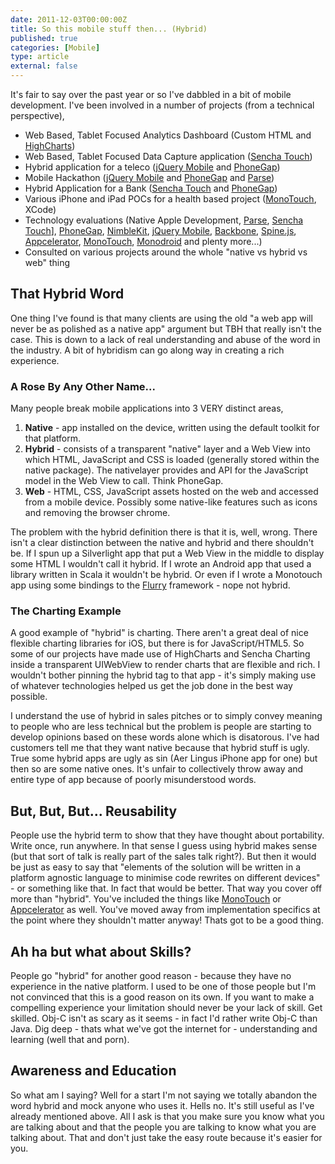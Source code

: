 ```yaml
---
date: 2011-12-03T00:00:00Z
title: So this mobile stuff then... (Hybrid)
published: true
categories: [Mobile]
type: article
external: false
---
```

It's fair to say over the past year or so I've dabbled in a bit of mobile development.  I've been involved in a number of  projects (from a technical perspective),

- Web Based, Tablet Focused Analytics Dashboard (Custom HTML and [HighCharts](http://www.highcharts.com/))
- Web Based, Tablet Focused Data Capture application ([Sencha Touch](http://www.sencha.com/products/touch))
- Hybrid application for a teleco ([jQuery Mobile](http://jquerymobile.com) and [PhoneGap](http://phonegap.com))
- Mobile Hackathon ([jQuery Mobile](http://jquerymobile.com) and [PhoneGap](http://phonegap.com) and [Parse](http://parse.com))
- Hybrid Application for a Bank ([Sencha Touch](http://www.sencha.com/products/touch) and [PhoneGap](http://phonegap.com))
- Various iPhone and iPad POCs for a health based project ([MonoTouch](http://xamarin.com/monotouch), XCode)
- Technology evaluations (Native Apple Development, [Parse](http://parse.com), [Sencha Touch](http://www.sencha.com/products/touch)], [PhoneGap](http://phonegap.com), [NimbleKit](http://nimblekit.com/index.php), [jQuery Mobile](http://jquerymobile.com), [Backbone](http://backbonejs.org/), [Spine.js](http://spinejs.com), [Appcelerator](http://www.appcelerator.com/), [MonoTouch](http://xamarin.com/monotouch), [Monodroid](http://android.xamarin.com/) and plenty more...)
- Consulted on various projects around the whole "native vs hybrid vs web" thing

## That Hybrid Word

One thing I've found is that many clients are using the old "a web app will never be as polished as a native app" argument but TBH that really isn't the case.  This is down to a lack of real understanding and abuse of the word in the industry.  A bit of hybridism can go along way in creating a rich experience.

### A Rose By Any Other Name...

Many people break mobile applications into 3 VERY distinct areas,

1. __Native__ - app installed on the device, written using the default toolkit for that platform.
2. __Hybrid__ - consists of a transparent "native" layer and a Web View into which HTML, JavaScript and CSS is loaded (generally stored within the native package).  The nativelayer provides and API for the JavaScript model in the Web View to call.  Think PhoneGap.
3. __Web__ - HTML, CSS, JavaScript assets hosted on the web and accessed from a mobile device.  Possibly some native-like features such as icons and removing the browser chrome.

The problem with the hybrid definition there is that it is, well, wrong.  There isn't a clear distinction between the native and hybrid and there shouldn't be.  If I spun up a Silverlight app that put a Web View in the middle to display some HTML I wouldn't call it hybrid.  If I wrote an Android app that used a library written in Scala it wouldn't be hybrid.  Or even if I wrote a Monotouch app using some bindings to the [Flurry](http://www.flurry.com/) framework - nope not hybrid.

### The Charting Example

A good example of "hybrid" is charting.  There aren't a great deal of nice flexible charting libraries for iOS, but there is for JavaScript/HTML5.  So some of our projects have made use of HighCharts and Sencha Charting inside a transparent UIWebView to render charts that are flexible and rich.  I wouldn't bother pinning the hybrid tag to that app - it's simply making use of whatever technologies helped us get the job done in the best way possible.

I understand the use of hybrid in sales pitches or to simply convey meaning to people who are less technical but the problem is people are starting to develop opinions based on these words alone which is disatorous.  I've had customers tell me that they want native because that hybrid stuff is ugly.  True some hybrid apps are ugly as sin (Aer Lingus iPhone app for one) but then so are some native ones.  It's unfair to collectively throw away and entire type of app because of poorly misunderstood words.

## But, But, But... Reusability

People use the hybrid term to show that they have thought about portability.  Write once, run anywhere.  In that sense I guess using hybrid makes sense (but that sort of talk is really part of the sales talk right?).  But then it would be just as easy to say that "elements of the solution will be written in a platform agnostic language to minimise code rewrites on different devices" - or something like that.  In fact that would be better.  That way you cover off more than "hybrid".  You've included the things like [MonoTouch](http://xamarin.com/monotouch) or [Appcelerator](http://www.appcelerator.com/) as well.  You've moved away from implementation specifics at the point where they shouldn't matter anyway!  Thats got to be a good thing.

## Ah ha but what about Skills?

People go "hybrid" for another good reason - because they have no experience in the native platform.  I used to be one of those people but I'm not convinced that this is a good reason on its own.  If you want to make a compelling experience your limitation should never be your lack of skill.  Get skilled.  Obj-C isn't as scary as it seems - in fact I'd rather write Obj-C than Java.  Dig deep - thats what we've got the internet for - understanding and learning (well that and porn).

## Awareness and Education

So what am I saying?  Well for a start I'm not saying we totally abandon the word hybrid and mock anyone who uses it.  Hells no.  It's still useful as I've already mentioned above. All I ask is that you make sure you know what you are talking about and that the people you are talking to know what you are talking about.  That and don't just take the easy route because it's easier for you.
